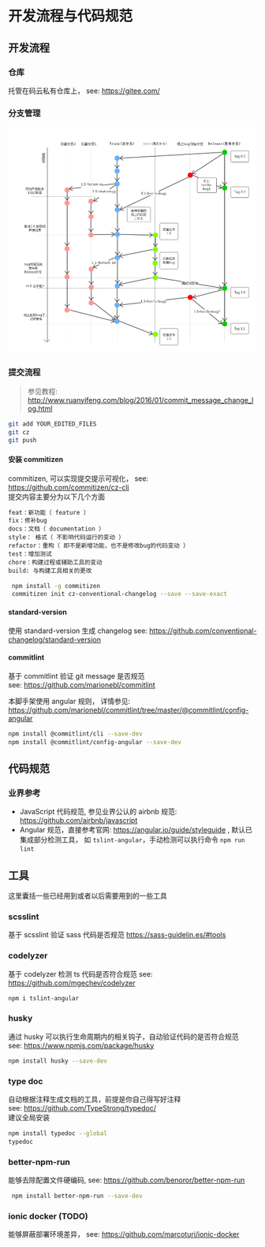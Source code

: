# 开发流程与代码规范

## 开发流程

### 仓库

托管在码云私有仓库上， see: https://gitee.com/

### 分支管理

![git 分支管理规范](./img/git-version-ctrl.png)

### 提交流程

> 参见教程: http://www.ruanyifeng.com/blog/2016/01/commit_message_change_log.html

```bash
git add YOUR_EDITED_FILES
git cz
git push
```

#### 安装 commitizen

commitizen, 可以实现提交提示可视化， see: https://github.com/commitizen/cz-cli  
提交内容主要分为以下几个方面

```bash
feat：新功能（ feature ）
fix：修补bug
docs：文档（ documentation ）
style： 格式（ 不影响代码运行的变动 ）
refactor：重构（ 即不是新增功能，也不是修改bug的代码变动 ）
test：增加测试
chore：构建过程或辅助工具的变动
build: 与构建工具相关的更改
```

```bash
 npm install -g commitizen
 commitizen init cz-conventional-changelog --save --save-exact
```

#### standard-version

使用 standard-version 生成 changelog
see: https://github.com/conventional-changelog/standard-version

#### commitlint

基于 commitlint 验证 git message 是否规范  
see: https://github.com/marionebl/commitlint

本脚手架使用 angular 规则， 详情参见:  
https://github.com/marionebl/commitlint/tree/master/@commitlint/config-angular  

```bash
npm install @commitlint/cli --save-dev
npm install @commitlint/config-angular --save-dev
```

## 代码规范

### 业界参考

- JavaScript 代码规范, 参见业界公认的 airbnb 规范: https://github.com/airbnb/javascript
- Angular 规范，直接参考官网: https://angular.io/guide/styleguide , 默认已集成部分检测工具， 如 `tslint-angular`，手动检测可以执行命令 `npm run lint`

## 工具

这里囊括一些已经用到或者以后需要用到的一些工具

### scsslint

基于 scsslint 验证 sass 代码是否规范
https://sass-guidelin.es/#tools

### codelyzer

基于 codelyzer 检测 ts 代码是否符合规范
see: https://github.com/mgechev/codelyzer

```bash
npm i tslint-angular
```

### husky

通过 husky 可以执行生命周期内的相关钩子，自动验证代码的是否符合规范  
see: https://www.npmjs.com/package/husky

```bash
npm install husky --save-dev
```

### type doc

自动根据注释生成文档的工具，前提是你自己得写好注释  
see: https://github.com/TypeStrong/typedoc/  
建议全局安装

```bash
npm install typedoc --global
typedoc
```

### better-npm-run

能够去除配置文件硬编码,
see: https://github.com/benoror/better-npm-run

```bash
 npm install better-npm-run --save-dev
```

### ionic docker (TODO)

能够屏蔽部署环境差异，
see: https://github.com/marcoturi/ionic-docker
